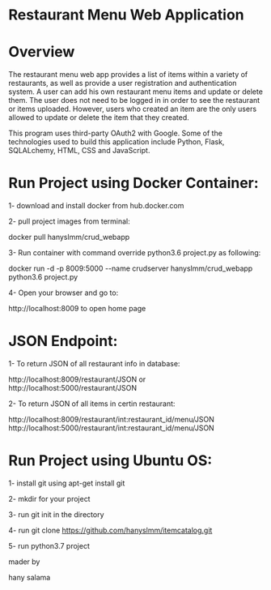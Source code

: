 # Restaurant Menu Web Application 

# Overview
The restaurant menu web app provides a list of items within a variety of restaurants, as well as provide a user registration and authentication system.
A user can add his own restaurant menu items and update or delete them.
The user does not need to be logged in in order to see the restaurant or items uploaded. However, users who created an item are the only users allowed to update or delete the item that they created.

This program uses third-party OAuth2 with Google. Some of the technologies used to build this application include Python, Flask, SQLALchemy, HTML, CSS and JavaScript.

# Run Project using Docker Container:
1- download and install docker from hub.docker.com

2- pull project images from terminal:

docker pull hanyslmm/crud_webapp

3- Run container with command override python3.6 project.py as following:

docker run -d -p 8009:5000 --name crudserver hanyslmm/crud_webapp python3.6 project.py

4- Open your browser and go to:

http://localhost:8009 to open home page


# JSON Endpoint:
1- To return JSON of all restaurant info in database:

http://localhost:8009/restaurant/JSON
or
http://localhost:5000/restaurant/JSON

2- To return JSON of all items in certin restaurant:

http://localhost:8009/restaurant/int:restaurant_id/menu/JSON
http://localhost:5000/restaurant/int:restaurant_id/menu/JSON


# Run Project using Ubuntu OS:

1- install git using apt-get install git

2- mkdir for your project 

3- run git init in the directory

4- run git clone https://github.com/hanyslmm/itemcatalog.git

5- run python3.7 project


mader by

hany salama
